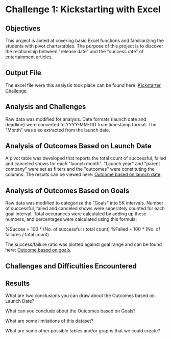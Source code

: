 # Challenge 1: Kickstarting with Excel
## Objectives
This project is aimed at covering basic Excel functions and familiarizing the students with pivot charts/tables. The purpose of this project is to discover the relationship between "release date" and the "success rate" of entertainment articles. 

## Output File
The excel file were this analysis took place can be found here: [Kickstarter Challenge](https://github.com/arianakhakpour/Data-Analytics/blob/main/Theater_Outcomes_vs_Launch.PNG)

## Analysis and Challenges
Raw data was modified for analysis. Date formats (launch date and deadline) were converted to YYYY-MM-DD from timestamp format. The "Month" was also extracted from the launch date. 

## Analysis of Outcomes Based on Launch Date
A pivot table was developed that reports the total count of successful, failed and canceled shows for each "launch month". "Launch year" and "parent company" were set as filters and the "outcomes" were constituting the columns. The results can be viewed here: [Outcome based on launch date](https://github.com/arianakhakpour/Data-Analytics/blob/main/Theater_Outcomes_vs_Launch.PNG).

## Analysis of Outcomes Based on Goals
Raw data was modified to categorize the "Goals" into 5K intervals. Number of successful, failed and canceled shows were seperately counted for each goal interval. Total occurances were calculated by adding up these numbers, and percentages were calculated using this formula:

%Succes = 100 * (No. of successful  / total count)
%Failed = 100 * (No. of failures / total count)

The success/failure ratio was plotted against goal range and can be found here: [Outcome based on goals](https://github.com/arianakhakpour/Data-Analytics/blob/main/Outcomes_vs_Goals.PNG).

## Challenges and Difficulties Encountered
## Results
What are two conclusions you can draw about the Outcomes based on Launch Date?

What can you conclude about the Outcomes based on Goals?

What are some limitations of this dataset?

What are some other possible tables and/or graphs that we could create?
